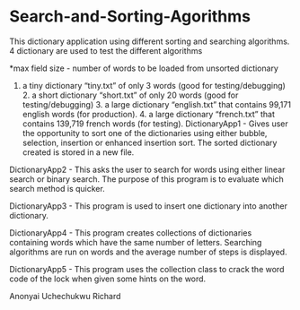 # Search-and-Sorting-Agorithms
This dictionary application using different sorting and searching algorithms. 4 dictionary are used to test the different algorithms

*max field size - number of words to be loaded from unsorted dictionary 
1. a tiny dictionary “tiny.txt” of only 3 words (good for testing/debugging) 2. a short dictionary “short.txt” of only 20 words (good for testing/debugging) 3. a large dictionary “english.txt” that contains 99,171 english words (for production).                      4. a large dictionary “french.txt” that contains 139,719 french words (for testing). 
DictionaryApp1 - Gives user the opportunity to sort one of the dictionaries using either bubble, selection, insertion or enhanced insertion sort. The sorted dictionary created is stored in a new file.

DictionaryApp2 - This asks the user to search for words using either linear search or binary search. The purpose of this program is to evaluate which search method is quicker.

DictionaryApp3 - This program is used to insert one dictionary into another dictionary.

DictionaryApp4 - This program creates collections of dictionaries containing words which have the same number of letters. Searching algorithms are run on words and the average number of steps is displayed.

DictionaryApp5 - This program uses the collection class to crack the word code of the lock when given some hints on the word.

Anonyai Uchechukwu Richard
